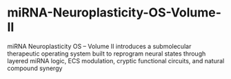 # miRNA-Neuroplasticity-OS-Volume-II
miRNA Neuroplasticity OS – Volume II introduces a submolecular therapeutic operating system built to reprogram neural states through layered miRNA logic, ECS modulation, cryptic functional circuits, and natural compound synergy
